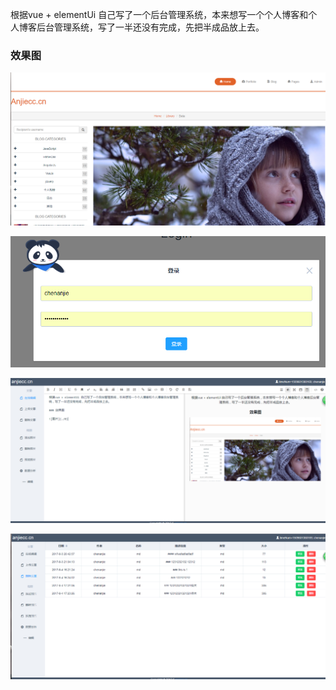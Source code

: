 根据vue + elementUi 自己写了一个后台管理系统，本来想写一个个人博客和个人博客后台管理系统，写了一半还没有完成，先把半成品放上去。

### 效果图
![](./src/assets/my_1.png)

![](./src/assets/my_2.png)


![](./src/assets/my_3.png)


![](./src/assets/my_4.png)

